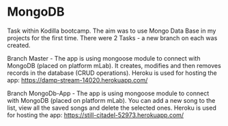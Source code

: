 # MongoDB
Task within Kodilla bootcamp. The aim was to use Mongo Data Base in my projects for the first time.
There were 2 Tasks - a new branch on each was created.

Branch Master - The app is using mongoose module to connect with MongoDB (placed on platform mLab). It creates, modifies and then removes records in the database (CRUD operations). Heroku is used for hosting the app: https://damp-stream-14020.herokuapp.com/

Branch MongoDb-App - The app is using mongoose module to connect with MongoDB (placed on platform mLab). You can add a new song to the list, view all the saved songs and delete the selected ones. Heroku is used for hosting the app: https://still-citadel-52973.herokuapp.com/
